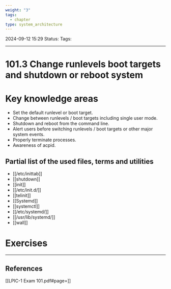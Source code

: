 ```yaml
---
weight: "3"
tags:
  - chapter
type: system_architecture
---
```


2024-09-12 15:29
Status:
Tags:
___
# 101.3 Change runlevels boot targets and shutdown or reboot system

# Key knowledge areas

- Set the default runlevel or boot target.
- Change between runlevels / boot targets including single user mode.
- Shutdown and reboot from the command line.
- Alert users before switching runlevels / boot targets or other major system events.
- Properly terminate processes.
- Awareness of acpid.

## Partial list of the used files, terms and utilities

- [[/etc/inittab]]
- [[shutdown]]
- [[init]]
- [[/etc/init.d/]]
- [[telinit]]
- [[Systemd]]
- [[systemctl]]
- [[/etc/systemd/]]
- [[/usr/lib/systemd/]]
- [[wall]]

# Exercises

___
## References
[[LPIC-1 Exam 101.pdf#page=]]